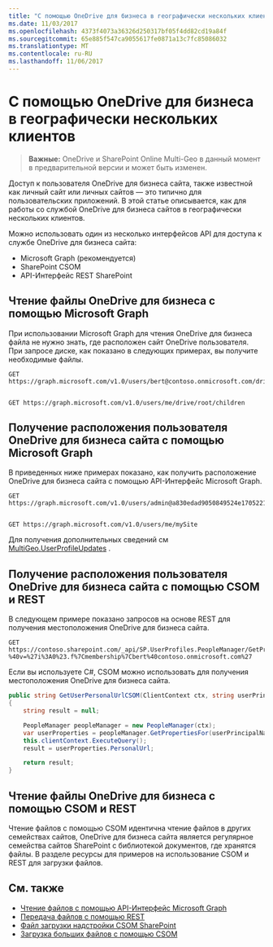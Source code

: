 ```yaml
---
title: "С помощью OneDrive для бизнеса в географически нескольких клиентов"
ms.date: 11/03/2017
ms.openlocfilehash: 4373f4073a36326d250317bf05f4dd82cd19a84f
ms.sourcegitcommit: 65e885f547ca9055617fe0871a13c7fc85086032
ms.translationtype: MT
ms.contentlocale: ru-RU
ms.lasthandoff: 11/06/2017
---
```

# <a name="using-onedrive-for-business-in-a-multi-geo-tenant"></a>С помощью OneDrive для бизнеса в географически нескольких клиентов

> **Важные:** OneDrive и SharePoint Online Multi-Geo в данный момент в предварительной версии и может быть изменен.

Доступ к пользователя OneDrive для бизнеса сайта, также известной как личный сайт или личных сайтов — это типично для пользовательских приложений. В этой статье описывается, как для работы со службой OneDrive для бизнеса сайтов в географически нескольких клиентов.

Можно использовать один из несколько интерфейсов API для доступа к службе OneDrive для бизнеса сайта:

- Microsoft Graph (рекомендуется)
- SharePoint CSOM 
- API-Интерфейс REST SharePoint


## <a name="read-onedrive-for-business-files-using-microsoft-graph"></a>Чтение файлы OneDrive для бизнеса с помощью Microsoft Graph
При использовании Microsoft Graph для чтения OneDrive для бизнеса файла не нужно знать, где расположен сайт OneDrive пользователя. При запросе диске, как показано в следующих примерах, вы получите необходимые файлы. 

```
GET https://graph.microsoft.com/v1.0/users/bert@contoso.onmicrosoft.com/drive/root/children


GET https://graph.microsoft.com/v1.0/users/me/drive/root/children
```

## <a name="get-the-location-of-a-users-onedrive-for-business-site-using-microsoft-graph"></a>Получение расположения пользователя OneDrive для бизнеса сайта с помощью Microsoft Graph
В приведенных ниже примерах показано, как получить расположение OneDrive для бизнеса сайта с помощью API-Интерфейс Microsoft Graph.

```
GET https://graph.microsoft.com/v1.0/users/admin@a830edad9050849524e17052212.onmicrosoft.com/mySite


GET https://graph.microsoft.com/v1.0/users/me/mySite
```

Для получения дополнительных сведений см [MultiGeo.UserProfileUpdates](https://github.com/SharePoint/PnP/tree/dev/Samples/MultiGeo.UserProfileUpdates) .

## <a name="get-the-location-of-a-users-onedrive-for-business-site-using-csom-and-rest"></a>Получение расположения пользователя OneDrive для бизнеса сайта с помощью CSOM и REST
В следующем примере показано запросов на основе REST для получения местоположения OneDrive для бизнеса сайта.

```
GET https://contoso.sharepoint.com/_api/SP.UserProfiles.PeopleManager/GetPropertiesFor(accountName=@v)/PersonalUrl?%40v=%27i%3A0%23.f%7Cmembership%7Cbert%40contoso.onmicrosoft.com%27
```

Если вы используете C#, CSOM можно использовать для получения местоположения OneDrive для бизнеса сайта.

```C#
public string GetUserPersonalUrlCSOM(ClientContext ctx, string userPrincipalName)
{
    string result = null;

    PeopleManager peopleManager = new PeopleManager(ctx);
    var userProperties = peopleManager.GetPropertiesFor(userPrincipalName);
    this.clientContext.ExecuteQuery();
    result = userProperties.PersonalUrl;

    return result;
}
```

## <a name="read-onedrive-for-business-files-using-csom-and-rest"></a>Чтение файлы OneDrive для бизнеса с помощью CSOM и REST

Чтение файлов с помощью CSOM идентична чтение файлов в других семействах сайтов, OneDrive для бизнеса сайта является регулярное семейства сайтов SharePoint с библиотекой документов, где хранятся файлы. В разделе ресурсы для примеров на использование CSOM и REST для загрузки файлов.

## <a name="see-also"></a>См. также

- [Чтение файлов с помощью API-Интерфейс Microsoft Graph](https://developer.microsoft.com/en-us/graph/docs/api-reference/v1.0/api/item_list_children)
- [Передача файлов с помощью REST](https://github.com/SharePoint/PnP/tree/master/Samples/Core.RestFileUpload)
- [Файл загрузки надстройки CSOM SharePoint](https://github.com/SharePoint/PnP/tree/master/Samples/Core.FileUpload)
- [Загрузка больших файлов с помощью CSOM](https://github.com/SharePoint/PnP/tree/master/Samples/Core.LargeFileUpload)


